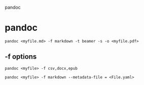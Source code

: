 pandoc

# pandoc

`pandoc <myfile.md> -f markdown -t beamer -s -o <myfile.pdf>`

## -f options

`pandoc <myfile> -f csv,docx,epub`

`pandoc <myfile> -f markdown --metadata-file = <File.yaml>`

